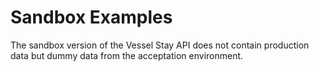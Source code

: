 # Sandbox Examples
The sandbox version of the Vessel Stay API does not contain production data but dummy data from the acceptation environment.
